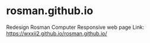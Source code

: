 # rosman.github.io
Redesign Rosman Computer Responsive web page
Link: https://wxxii2.github.io/rosman.github.io/
